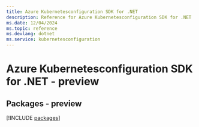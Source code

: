 ```yaml
---
title: Azure Kubernetesconfiguration SDK for .NET
description: Reference for Azure Kubernetesconfiguration SDK for .NET
ms.date: 12/04/2024
ms.topic: reference
ms.devlang: dotnet
ms.service: kubernetesconfiguration
---
```

# Azure Kubernetesconfiguration SDK for .NET - preview
## Packages - preview
[!INCLUDE [packages](kubernetesconfiguration-index.md)]
